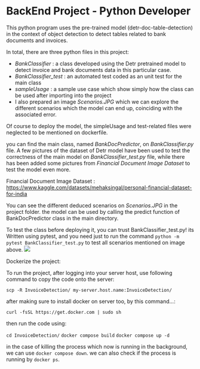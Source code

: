 # BackEnd Project - Python Developer
This python program uses the pre-trained model (detr-doc-table-detection) in the context of object detection to detect tables related to bank documents and invoices.

In total, there are three python files in this project:
- *BankClassifier* : a class developed using the Detr pretrained model to detect invoice and bank documents data in this particular case.
- *BankClassifier_test* : an automated test coded as an unit test for the main class
- *sampleUsage* : a sample use case which show simply how the class can be used after importing into the project
- I also prepared an image *Scenarios.JPG* which we can explore the different scenarios which the model can end up, coinciding with the associated error.

Of course to deploy the model, the simpleUsage and test-related files were neglected to be mentioned on dockerfile.

you can find the main class, named *BankDocPredictor*, on *BankClassifier.py* file. A few pictures of the dataset of Detr model have been used to test the correctness of the main model on *BankClassifier_test.py* file, while there has been added some pictures from *Financial Document Image Dataset* to test the model even more.

Financial Document Image Dataset :
https://www.kaggle.com/datasets/mehaksingal/personal-financial-dataset-for-india

You can see the different deduced scenarios on *Scenarios.JPG* in the project folder.
the model can be used by calling the predict function of BankDocPredictor class in the main directory.

To test the class before deploying it, you can trust BankClassifier_test.py! its Written using pytest, and you need just to run the command `python -m pytest BankClassifier_test.py` to test all scenarios mentioned on image above.
![](![image](https://github.com/masoud-akhgar/hiring-candidate/assets/45591529/a6ea0468-a210-4178-9899-9d697d7d8b9e))


Dockerize the project:

To run the project, after logging into your server host, use following command to copy the code onto the server:

`scp -R InvoiceDetection/ my-server.host.name:InvoiceDetection/`

after making sure to install docker on server too, by this command...:

`curl -fsSL https://get.docker.com | sudo sh`

then run the code using:

`cd InvoiceDetection/`
`docker compose build`
`docker compose up -d`

in the case of killing the process which now is running in the background, we can use `docker compose down`.
we can also check if the process is running by `docker ps`.

